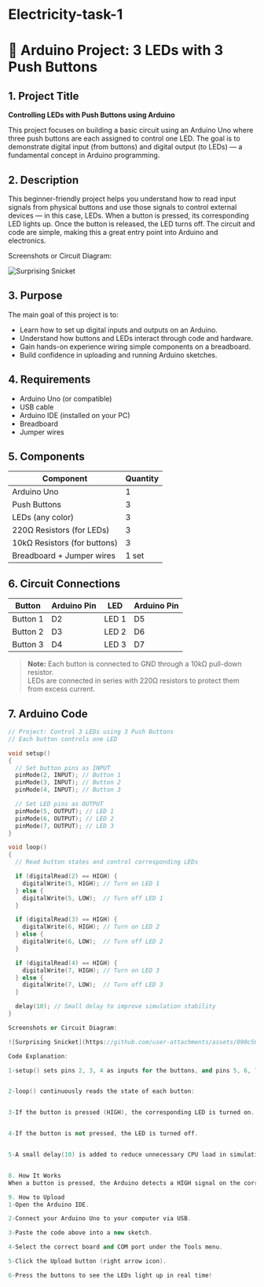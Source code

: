 # Electricity-task-1
# 🔌 Arduino Project: 3 LEDs with 3 Push Buttons

## 1. Project Title
**Controlling LEDs with Push Buttons using Arduino**

This project focuses on building a basic circuit using an Arduino Uno where three push buttons are each assigned to control one LED. The goal is to demonstrate digital input (from buttons) and digital output (to LEDs) — a fundamental concept in Arduino programming.

## 2. Description
This beginner-friendly project helps you understand how to read input signals from physical buttons and use those signals to control external devices — in this case, LEDs. When a button is pressed, its corresponding LED lights up. Once the button is released, the LED turns off. The circuit and code are simple, making this a great entry point into Arduino and electronics.

Screenshots or Circuit Diagram:

![Surprising Snicket](https://github.com/user-attachments/assets/090c50f3-5253-4e5c-b990-efcd7df9c9af)

## 3. Purpose
The main goal of this project is to:
- Learn how to set up digital inputs and outputs on an Arduino.
- Understand how buttons and LEDs interact through code and hardware.
- Gain hands-on experience wiring simple components on a breadboard.
- Build confidence in uploading and running Arduino sketches.

## 4. Requirements
- Arduino Uno (or compatible)
- USB cable
- Arduino IDE (installed on your PC)
- Breadboard
- Jumper wires

## 5. Components
| Component                | Quantity |
|-------------------------|----------|
| Arduino Uno             | 1        |
| Push Buttons            | 3        |
| LEDs (any color)        | 3        |
| 220Ω Resistors (for LEDs) | 3      |
| 10kΩ Resistors (for buttons) | 3   |
| Breadboard + Jumper wires | 1 set  |

## 6. Circuit Connections

| Button | Arduino Pin | LED | Arduino Pin |
|--------|-------------|-----|-------------|
| Button 1 | D2         | LED 1 | D5        |
| Button 2 | D3         | LED 2 | D6        |
| Button 3 | D4         | LED 3 | D7        |

> **Note:** Each button is connected to GND through a 10kΩ pull-down resistor.  
> LEDs are connected in series with 220Ω resistors to protect them from excess current.

## 7. Arduino Code

```cpp
// Project: Control 3 LEDs using 3 Push Buttons
// Each button controls one LED

void setup()
{
  // Set button pins as INPUT
  pinMode(2, INPUT); // Button 1
  pinMode(3, INPUT); // Button 2
  pinMode(4, INPUT); // Button 3

  // Set LED pins as OUTPUT
  pinMode(5, OUTPUT); // LED 1
  pinMode(6, OUTPUT); // LED 2
  pinMode(7, OUTPUT); // LED 3
}

void loop()
{
  // Read button states and control corresponding LEDs

  if (digitalRead(2) == HIGH) {
    digitalWrite(5, HIGH); // Turn on LED 1
  } else {
    digitalWrite(5, LOW);  // Turn off LED 1
  }

  if (digitalRead(3) == HIGH) {
    digitalWrite(6, HIGH); // Turn on LED 2
  } else {
    digitalWrite(6, LOW);  // Turn off LED 2
  }

  if (digitalRead(4) == HIGH) {
    digitalWrite(7, HIGH); // Turn on LED 3
  } else {
    digitalWrite(7, LOW);  // Turn off LED 3
  }

  delay(10); // Small delay to improve simulation stability
}

Screenshots or Circuit Diagram:

![Surprising Snicket](https://github.com/user-attachments/assets/090c50f3-5253-4e5c-b990-efcd7df9c9af)

Code Explanation:

1-setup() sets pins 2, 3, 4 as inputs for the buttons, and pins 5, 6, 7 as outputs for the LEDs.


2-loop() continuously reads the state of each button:


3-If the button is pressed (HIGH), the corresponding LED is turned on.


4-If the button is not pressed, the LED is turned off.


5-A small delay(10) is added to reduce unnecessary CPU load in simulation.


8. How It Works
When a button is pressed, the Arduino detects a HIGH signal on the corresponding pin. This triggers the connected LED pin to go HIGH, turning the LED on. Once the button is released, the signal goes LOW and the LED turns off. This is a direct mapping of digital input to output.

9. How to Upload
1-Open the Arduino IDE.

2-Connect your Arduino Uno to your computer via USB.

3-Paste the code above into a new sketch.

4-Select the correct board and COM port under the Tools menu.

5-Click the Upload button (right arrow icon).

6-Press the buttons to see the LEDs light up in real time!

